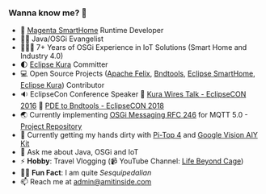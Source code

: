 ### Wanna know me? 👋

- 🏡 [Magenta SmartHome](https://www.smarthome.de) Runtime Developer
- 🥷🏻 Java/OSGi Evangelist
- 👨🏻‍💻 7+ Years of OSGi Experience in IoT Solutions (Smart Home and Industry 4.0)
- 🌓 [Eclipse Kura](https://github.com/eclipse/kura) Committer
- 💻 Open Source Projects ([Apache Felix](https://github.com/apache/felix-dev), [Bndtools](https://github.com/bndtools/bnd), [Eclipse SmartHome](https://github.com/eclipse-archived/smarthome), [Eclipse Kura](https://github.com/eclipse/kura)) Contributor
- 🔉 EclipseCon Conference Speaker 🔘 [Kura Wires Talk - EclipseCON 2016](https://www.youtube.com/watch?v=Td5923B26-Q) 🔘 [PDE to Bndtools - EclipseCON 2018](https://www.youtube.com/watch?v=Yi0A-6A5GRk)
- 🌏 Currently implementing [OSGi Messaging RFC 246](https://github.com/osgi/design/blob/main/rfcs/rfc0246/rfc-0246-Messaging.pdf) for MQTT 5.0 - [Project Repository](https://github.com/amitjoy/osgi-messaging)
- 🌱 Currently getting my hands dirty with [Pi-Top 4](https://www.pi-top.com/products/pi-top-4) and [Google Vision AIY Kit](https://aiyprojects.withgoogle.com/vision)
- 💬 Ask me about Java, OSGi and IoT
- ⚡ <b>Hobby</b>: Travel Vlogging (📹 YouTube Channel: [Life Beyond Cage](https://www.youtube.com/lifebeyondcage))
- 💂‍♀️ <b>Fun Fact</b>: I am quite <i>Sesquipedalian</i>
- 📫 Reach me at admin@amitinside.com
